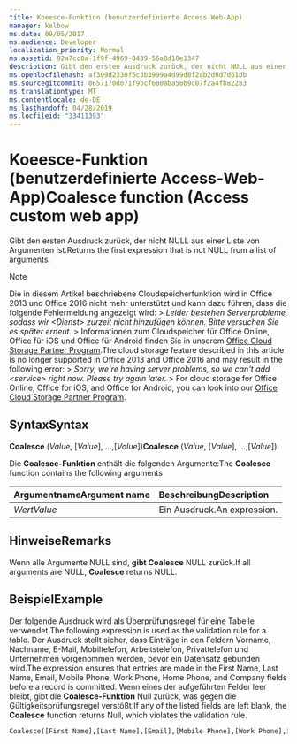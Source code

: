 ```yaml
---
title: Koeesce-Funktion (benutzerdefinierte Access-Web-App)
manager: kelbow
ms.date: 09/05/2017
ms.audience: Developer
localization_priority: Normal
ms.assetid: 92a7cc0a-1f9f-4969-8439-56a8d18e1347
description: Gibt den ersten Ausdruck zurück, der nicht NULL aus einer Liste von Argumenten ist.
ms.openlocfilehash: af309d2330f5c3b3999a4d99d8f2ab2d6d7d61db
ms.sourcegitcommit: 8657170d071f9bcf680aba50b9c07f2a4fb82283
ms.translationtype: MT
ms.contentlocale: de-DE
ms.lasthandoff: 04/28/2019
ms.locfileid: "33411393"
---
```

# <a name="coalesce-function-access-custom-web-app"></a><span data-ttu-id="18226-103">Koeesce-Funktion (benutzerdefinierte Access-Web-App)</span><span class="sxs-lookup"><span data-stu-id="18226-103">Coalesce function (Access custom web app)</span></span>

<span data-ttu-id="18226-104">Gibt den ersten Ausdruck zurück, der nicht NULL aus einer Liste von Argumenten ist.</span><span class="sxs-lookup"><span data-stu-id="18226-104">Returns the first expression that is not NULL from a list of arguments.</span></span>
  
> [!NOTE]
> <span data-ttu-id="18226-p101">Die in diesem Artikel beschriebene Cloudspeicherfunktion wird in Office 2013 und Office 2016 nicht mehr unterstützt und kann dazu führen, dass die folgende Fehlermeldung angezeigt wird: >  *Leider bestehen Serverprobleme, sodass wir \<Dienst\> zurzeit nicht hinzufügen können. Bitte versuchen Sie es später erneut.* > Informationen zum Cloudspeicher für Office Online, Office für iOS und Office für Android finden Sie in unserem [Office Cloud Storage Partner Program](https://dev.office.com/programs/officecloudstorage).</span><span class="sxs-lookup"><span data-stu-id="18226-p101">The cloud storage feature described in this article is no longer supported in Office 2013 and Office 2016 and may result in the following error: >  *Sorry, we're having server problems, so we can't add \<service\> right now. Please try again later.* > For cloud storage for Office Online, Office for iOS, and Office for Android, you can look into our [Office Cloud Storage Partner Program](https://dev.office.com/programs/officecloudstorage).</span></span> 
  
## <a name="syntax"></a><span data-ttu-id="18226-107">Syntax</span><span class="sxs-lookup"><span data-stu-id="18226-107">Syntax</span></span>

<span data-ttu-id="18226-108">**Coalesce** (*Value*, [*Value*], ...,[*Value*])</span><span class="sxs-lookup"><span data-stu-id="18226-108">**Coalesce** (*Value*, [*Value*], …,[*Value*])</span></span> 
  
<span data-ttu-id="18226-109">Die **Coalesce-Funktion** enthält die folgenden Argumente:</span><span class="sxs-lookup"><span data-stu-id="18226-109">The **Coalesce** function contains the following arguments</span></span> 
  
|<span data-ttu-id="18226-110">**Argumentname**</span><span class="sxs-lookup"><span data-stu-id="18226-110">**Argument name**</span></span>|<span data-ttu-id="18226-111">**Beschreibung**</span><span class="sxs-lookup"><span data-stu-id="18226-111">**Description**</span></span>|
|:-----|:-----|
| <span data-ttu-id="18226-112">*Wert*</span><span class="sxs-lookup"><span data-stu-id="18226-112">*Value*</span></span>  <br/> |<span data-ttu-id="18226-113">Ein Ausdruck.</span><span class="sxs-lookup"><span data-stu-id="18226-113">An expression.</span></span>  <br/> |
   
## <a name="remarks"></a><span data-ttu-id="18226-114">Hinweise</span><span class="sxs-lookup"><span data-stu-id="18226-114">Remarks</span></span>

<span data-ttu-id="18226-115">Wenn alle Argumente NULL sind, **gibt Coalesce** NULL zurück.</span><span class="sxs-lookup"><span data-stu-id="18226-115">If all arguments are NULL, **Coalesce** returns NULL.</span></span> 
  
## <a name="example"></a><span data-ttu-id="18226-116">Beispiel</span><span class="sxs-lookup"><span data-stu-id="18226-116">Example</span></span>

<span data-ttu-id="18226-117">Der folgende Ausdruck wird als Überprüfungsregel für eine Tabelle verwendet.</span><span class="sxs-lookup"><span data-stu-id="18226-117">The following expression is used as the validation rule for a table.</span></span> <span data-ttu-id="18226-118">Der Ausdruck stellt sicher, dass Einträge in den Feldern Vorname, Nachname, E-Mail, Mobiltelefon, Arbeitstelefon, Privattelefon und Unternehmen vorgenommen werden, bevor ein Datensatz gebunden wird.</span><span class="sxs-lookup"><span data-stu-id="18226-118">The expression ensures that entries are made in the First Name, Last Name, Email, Mobile Phone, Work Phone, Home Phone, and Company fields before a record is committed.</span></span> <span data-ttu-id="18226-119">Wenn eines der aufgeführten Felder leer bleibt, gibt die **Coalesce-Funktion** Null zurück, was gegen die Gültigkeitsprüfungsregel verstößt.</span><span class="sxs-lookup"><span data-stu-id="18226-119">If any of the listed fields are left blank, the **Coalesce** function returns Null, which violates the validation rule.</span></span> 
  
```vb
Coalesce([First Name],[Last Name],[Email],[Mobile Phone],[Work Phone],[Home Phone],[Company]) Is Not Null
```


